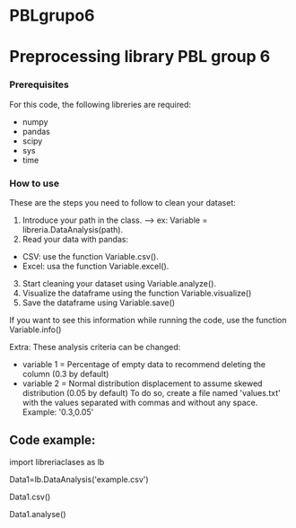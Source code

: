 # PBLgrupo6
# Preprocessing library PBL group 6

### Prerequisites

For this code, the following libreries are required:
 - numpy
 - pandas
 - scipy
 - sys
 - time



### How to use
These are the steps you need to follow to clean your dataset:
1. Introduce your path in the class. --> ex:  Variable = libreria.DataAnalysis(path).
2. Read your data with pandas:
- CSV: use the function Variable.csv().
- Excel: usa the function Variable.excel().
3. Start cleaning your dataset using Variable.analyze().
4. Visualize the dataframe using the function Variable.visualize()
5. Save the dataframe using Variable.save()

If you want to see this information while running the code, use the function Variable.info()

Extra:
These analysis criteria can be changed:
- variable 1 = Percentage of empty data to recommend deleting the column (0.3 by default) 
- variable 2 = Normal distribution displacement to assume skewed distribution (0.05 by default)
To do so, create a file named 'values.txt' with the values separated with commas and without any space. Example: '0.3,0.05'

## Code example:

import libreriaclases as lb

Data1=lb.DataAnalysis('example.csv')

Data1.csv()

Data1.analyse()
